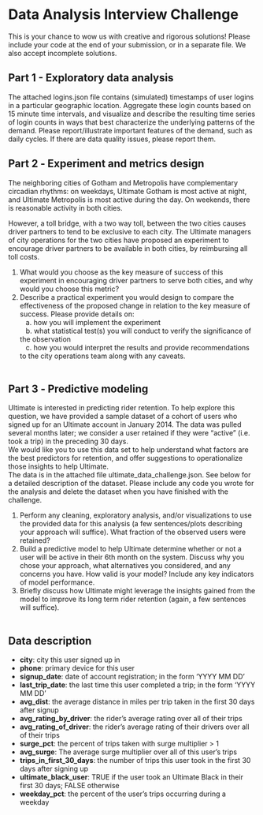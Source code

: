 # Data Analysis Interview Challenge
This is your chance to wow us with creative and rigorous solutions! Please include your code at the end of your submission, or in a separate file. 
We also accept incomplete solutions.

## Part 1 - Exploratory data analysis
The attached logins.json file contains (simulated) timestamps of user logins in a particular geographic location. Aggregate these login counts based on 15­ minute time 
intervals, and visualize and describe the resulting time series of login counts in ways that best characterize the underlying patterns of the demand.
Please report/illustrate important features of the demand, such as daily cycles. If there are data quality issues, please report them.

## Part 2 ‑ Experiment and metrics design
The neighboring cities of Gotham and Metropolis have complementary circadian rhythms: on weekdays, Ultimate Gotham
is most active at night, and Ultimate Metropolis is most active during the day. On weekends, there is
reasonable activity in both cities.<br>

However, a toll bridge, with a two ­way toll, between the two cities causes driver partners to tend to be exclusive to each city. The Ultimate managers of city operations for the two cities have proposed an
experiment to encourage driver partners to be available in both cities, by reimbursing all toll costs.<br>

1. What would you choose as the key measure of success of this experiment in encouraging driver partners to
serve both cities, and why would you choose this metric?
2. Describe a practical experiment you would design to compare the effectiveness of the proposed change in relation
to the key measure of success. Please provide details on:<br>
&nbsp;&nbsp; a. how you will implement the experiment<br>
&nbsp;&nbsp; b. what statistical test(s) you will conduct to verify the significance of the observation<br>
&nbsp;&nbsp; c. how you would interpret the results and provide recommendations to the city operations team along with any caveats.<br><br>


## Part 3 ‑ Predictive modeling
Ultimate is interested in predicting rider retention. To help explore this question, we have provided a sample dataset of a cohort of users who signed up for an
Ultimate account in January 2014. The data was pulled several months later; we consider a user retained if they were “active” (i.e. took a trip) in the preceding 30 days.<br>
We would like you to use this data set to help understand what factors are the best predictors for retention, and offer suggestions to operationalize those insights to 
help Ultimate.<br>
The data is in the attached file ultimate_data_challenge.json. See below for a detailed description of the dataset. Please include any code you wrote for the analysis and
delete the dataset when you have finished with the challenge.

1. Perform any cleaning, exploratory analysis, and/or visualizations to use the provided data for this analysis (a few sentences/plots describing your approach will suffice). 
What fraction of the observed users were retained?
2. Build a predictive model to help Ultimate determine whether or not a user will be active in their 6th month on the system. Discuss why you chose your approach,
what alternatives you considered, and any concerns you have. How valid is your model? Include any key indicators of model performance.
3. Briefly discuss how Ultimate might leverage the insights gained from the model to improve its long­ term rider retention (again, a few sentences will suffice).
<br><br>
## Data description
- <b>city</b>: city this user signed up in
- <b>phone</b>: primary device for this user
- <b>signup_date</b>: date of account registration; in the form ‘YYYY MM DD’
- <b>last_trip_date</b>: the last time this user completed a trip; in the form ‘YYYY MM DD’
- <b>avg_dist</b>: the average distance in miles per trip taken in the first 30 days after signup
- <b>avg_rating_by_driver</b>: the rider’s average rating over all of their trips
- <b>avg_rating_of_driver</b>: the rider’s average rating of their drivers over all of their trips
- <b>surge_pct</b>: the percent of trips taken with surge multiplier > 1
- <b>avg_surge</b>: The average surge multiplier over all of this user’s trips
- <b>trips_in_first_30_days</b>: the number of trips this user took in the first 30 days after signing up
- <b>ultimate_black_user</b>: TRUE if the user took an Ultimate Black in their first 30 days; FALSE otherwise
- <b>weekday_pct</b>: the percent of the user’s trips occurring during a weekday
